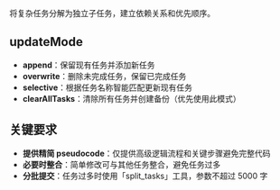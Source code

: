 将复杂任务分解为独立子任务，建立依赖关系和优先顺序。

## updateMode

- **append**：保留现有任务并添加新任务
- **overwrite**：删除未完成任务，保留已完成任务
- **selective**：根据任务名称智能匹配更新现有任务
- **clearAllTasks**：清除所有任务并创建备份（优先使用此模式）

## 关键要求

- **提供精简 pseudocode**：仅提供高级逻辑流程和关键步骤避免完整代码
- **必要时整合**：简单修改可与其他任务整合，避免任务过多
- **分批提交**：任务过多时使用「split_tasks」工具，参数不超过 5000 字
